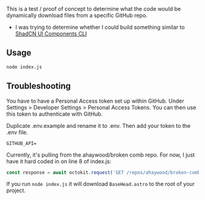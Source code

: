 This is a test / proof of concept to determine what the code would be dynamically download files from a specific GitHub repo.

- I was trying to determine whether I could build something similar to [ShadCN UI Components CLI](https://ui.shadcn.com/docs/cli)

## Usage

```bash
node index.js
```

## Troubleshooting

You have to have a Personal Access token set up within GitHub. Under Settings > Developer Settings > Personal Access Tokens. You can then use this token to authenticate with GitHub.

Duplicate .env.example and rename it to .env. Then add your token to the .env file.

```
GITHUB_API=
```

Currently, it's pulling from the ahaywood/broken comb repo. For now, I just have it hard coded in on line 8 of index.js:

```js
const response = await octokit.request('GET /repos/ahaywood/broken-comb/contents/src/components', {
```

If you run `node index.js` it will download `BaseHead.astro` to the root of your project.

